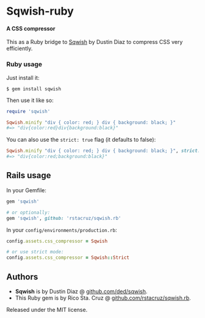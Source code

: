 # Sqwish-ruby
#### A CSS compressor

This as a Ruby bridge to [Sqwish](https://github.com/ded/sqwish) by Dustin Diaz
to compress CSS very efficiently.

### Ruby usage

Just install it:

    $ gem install sqwish

Then use it like so:

``` ruby
require 'sqwish'

Sqwish.minify "div { color: red; } div { background: black; }"
#=> "div{color:red}div{background:black}"
````

You can also use the `strict: true` flag (it defaults to false):

  ``` ruby
Sqwish.minify "div { color: red; } div { background: black; }", strict: true
#=> "div{color:red;background:black}"
```

## Rails usage

In your Gemfile:

``` ruby
gem 'sqwish'

# or optionally:
gem 'sqwish', github: 'rstacruz/sqwish.rb'
```

In your `config/environments/production.rb`:

``` ruby
config.assets.css_compressor = Sqwish

# or use strict mode:
config.assets.css_compressor = Sqwish::Strict
```

## Authors

 * **Sqwish** is by Dustin Diaz @ [github.com/ded/sqwish](https://github.com/ded/sqwish).
 * This Ruby gem is by Rico Sta. Cruz @ [github.com/rstacruz/sqwish.rb](http://github.com/rstacruz/sqwish.rb).

Released under the MIT license.
